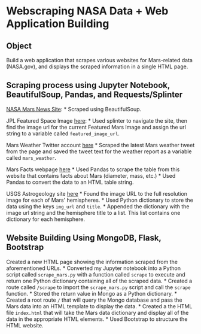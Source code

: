 # Webscraping NASA Data + Web Application Building

## Object

Build a web application that scrapes various websites for Mars-related data (NASA.gov), and displays the scraped information in a single HTML page. 

## Scraping process using Jupyter Notebook, BeautifulSoup, Pandas, and Requests/Splinter

[NASA Mars News Site](https://mars.nasa.gov/news/): 
    * Scraped using BeautifulSoup. 

JPL Featured Space Image [here](https://www.jpl.nasa.gov/spaceimages/?search=&category=Mars):
    * Used splinter to navigate the site, then find the image url for the current Featured Mars Image and assign the url string to a variable called `featured_image_url`.

Mars Weather Twitter account [here](https://twitter.com/marswxreport?lang=en)
    * Scraped the latest Mars weather tweet from the page and saved the tweet text for the weather report as a variable called `mars_weather`.

Mars Facts webpage [here](https://space-facts.com/mars/)
    * Used Pandas to scrape the table from this website that contains facts about Mars (diameter, mass, etc.)
    * Used Pandas to convert the data to an HTML table string.

USGS Astrogeology site [here](https://astrogeology.usgs.gov/search/results?q=hemisphere+enhanced&k1=target&v1=Mars) 
    * Found the image URL to the full resolution image for each of Mars' hemispheres.
    * Used Python dictionary to store the data using the keys `img_url` and `title`.
    * Appended the dictionary with the image url string and the hemisphere title to a list. This list contains one dictionary for each hemisphere.

## Website Building Using MongoDB, Flask, Bootstrap

Created a new HTML page showing the information scraped from the aforementioned URLs. 
    * Converted my Jupyter notebook into a Python script called `scrape_mars.py` with a function called `scrape` to execute and return one Python dictionary containing all of the scraped data.
    * Created a route called `/scrape` to import the `scrape_mars.py` script and call the `scrape` function.
    * Stored the return value in Mongo as a Python dictionary.
    * Created a root route `/` that will query the Mongo database and pass the Mars data into an HTML template to display the data.
    * Created a the HTML file `index.html` that will take the Mars data dictionary and display all of the data in the appropriate HTML elements. 
    * Used Bootstrap to structure the HTML website.
